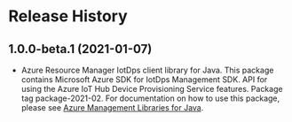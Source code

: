 # Release History

## 1.0.0-beta.1 (2021-01-07)

- Azure Resource Manager IotDps client library for Java. This package contains Microsoft Azure SDK for IotDps Management SDK. API for using the Azure IoT Hub Device Provisioning Service features. Package tag package-2021-02. For documentation on how to use this package, please see [Azure Management Libraries for Java](https://aka.ms/azsdk/java/mgmt).